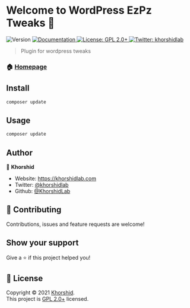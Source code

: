 <h1>Welcome to WordPress EzPz Tweaks 👋</h1>
<p>
  <img alt="Version" src="https://img.shields.io/badge/version-1.0.0-blue.svg?cacheSeconds=2592000" />
  <a href="https://khorshidlab.com" target="_blank">
    <img alt="Documentation" src="https://img.shields.io/badge/documentation-yes-brightgreen.svg" />
  </a>
  <a href="http://www.gnu.org/licenses/gpl-2.0.txt" target="_blank">
    <img alt="License: GPL 2.0+" src="https://img.shields.io/badge/License-GPL 2.0+-yellow.svg" />
  </a>
  <a href="https://twitter.com/khorshidlab" target="_blank">
    <img alt="Twitter: khorshidlab" src="https://img.shields.io/twitter/follow/khorshidlab.svg?style=social" />
  </a>
</p>

> Plugin for wordpress tweaks

### 🏠 [Homepage](https://khorshidlab.com)

## Install

```sh
composer update
```

## Usage

```sh
composer update
```

## Author

👤 **Khorshid**

* Website: https://khorshidlab.com
* Twitter: [@khorshidlab](https://twitter.com/khorshidlab)
* Github: [@KhorshidLab](https://github.com/KhorshidLab)

## 🤝 Contributing

Contributions, issues and feature requests are welcome!

## Show your support

Give a ⭐️ if this project helped you!

## 📝 License

Copyright © 2021 [Khorshid](https://github.com/KhorshidLab).<br />
This project is [GPL 2.0+](http://www.gnu.org/licenses/gpl-2.0.txt) licensed.
